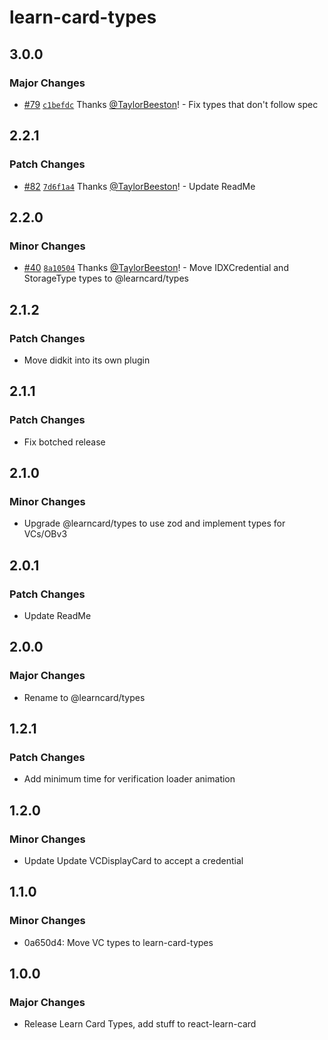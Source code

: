# learn-card-types

## 3.0.0

### Major Changes

-   [#79](https://github.com/learningeconomy/LearnCard/pull/79) [`c1befdc`](https://github.com/learningeconomy/LearnCard/commit/c1befdc8a30d3cc111d938c530493b1a5b87aa00) Thanks [@TaylorBeeston](https://github.com/TaylorBeeston)! - Fix types that don't follow spec

## 2.2.1

### Patch Changes

-   [#82](https://github.com/learningeconomy/LearnCard/pull/82) [`7d6f1a4`](https://github.com/learningeconomy/LearnCard/commit/7d6f1a41656329f99c4acf560da3ec59d9e29104) Thanks [@TaylorBeeston](https://github.com/TaylorBeeston)! - Update ReadMe

## 2.2.0

### Minor Changes

-   [#40](https://github.com/learningeconomy/LearnCard/pull/40) [`8a10504`](https://github.com/learningeconomy/LearnCard/commit/8a105049df0d1f4f8ede062ca72fecbf55896562) Thanks [@TaylorBeeston](https://github.com/TaylorBeeston)! - Move IDXCredential and StorageType types to @learncard/types

## 2.1.2

### Patch Changes

-   Move didkit into its own plugin

## 2.1.1

### Patch Changes

-   Fix botched release

## 2.1.0

### Minor Changes

-   Upgrade @learncard/types to use zod and implement types for VCs/OBv3

## 2.0.1

### Patch Changes

-   Update ReadMe

## 2.0.0

### Major Changes

-   Rename to @learncard/types

## 1.2.1

### Patch Changes

-   Add minimum time for verification loader animation

## 1.2.0

### Minor Changes

-   Update Update VCDisplayCard to accept a credential

## 1.1.0

### Minor Changes

-   0a650d4: Move VC types to learn-card-types

## 1.0.0

### Major Changes

-   Release Learn Card Types, add stuff to react-learn-card
